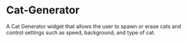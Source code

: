 # Cat-Generator
A Cat Generator widget that allows the user to spawn or erase cats and control settings such as speed, background, and type of cat.
